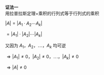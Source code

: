 **证法一**  
用拉普拉斯定理+乘积的行列式等于行列式的乘积  
  
$|A|=|A_1\cdot A_2\cdots A_k|$  
  
$=|A_1|\cdot|A_2|\cdots|A_k|$  
  
又因为 $A_1，A_2，\cdots，A_k$ 均可逆  
  
$\Rightarrow |A_1|\neq0，|A_2|\neq0，  
\cdots，|A_k|\neq0$  
  
$\Rightarrow|A|\neq0$  
